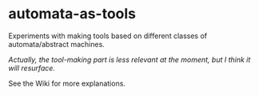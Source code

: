 # automata-as-tools
Experiments with making tools based on different classes of automata/abstract machines.

*Actually, the tool-making part is less relevant at the moment, but I think it will resurface.*

See the Wiki for more explanations.
